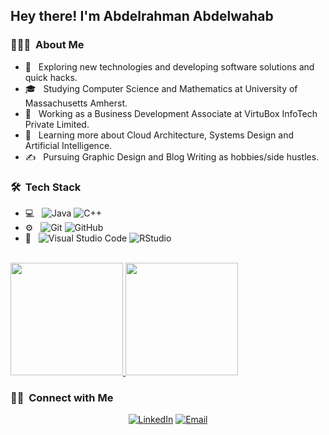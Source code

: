 
<h2> Hey there! I'm Abdelrahman Abdelwahab</h2>

<h3> 👨🏻‍💻 &nbsp;About Me </h3>

- 🤔 &nbsp; Exploring new technologies and developing software solutions and quick hacks.
- 🎓 &nbsp; Studying Computer Science and Mathematics at University of Massachusetts Amherst.
- 💼 &nbsp; Working as a Business Development Associate at VirtuBox InfoTech Private Limited.
- 🌱 &nbsp; Learning more about Cloud Architecture, Systems Design and Artificial Intelligence.
- ✍️ &nbsp; Pursuing Graphic Design and Blog Writing as hobbies/side hustles.

<h3> 🛠 &nbsp;Tech Stack</h3>

- 💻 &nbsp;
  ![Java](https://img.shields.io/badge/-Java-333333?style=flat&logo=Java&logoColor=007396)
  ![C++](https://img.shields.io/badge/-C++-333333?style=flat&logo=C%2B%2B&logoColor=00599C)
- ⚙️ &nbsp;
  ![Git](https://img.shields.io/badge/-Git-333333?style=flat&logo=git)
  ![GitHub](https://img.shields.io/badge/-GitHub-333333?style=flat&logo=github)
- 🔧 &nbsp;
  ![Visual Studio Code](https://img.shields.io/badge/-Visual%20Studio%20Code-333333?style=flat&logo=visual-studio-code&logoColor=007ACC)
  ![RStudio](https://img.shields.io/badge/-RStudio-333333?style=flat&logo=rstudio)

<br/>

<a href="https://github.com/Garfend">
  <img height="180em" src="https://github-readme-stats.vercel.app/api?username=Garfend&theme=buefy&show_icons=true" />
  <img height="180em" src="https://github-readme-stats.vercel.app/api/top-langs/?username=Garfend&theme=buefy&layout=compact" />
</a>

<br/>

<h3> 🤝🏻 &nbsp;Connect with Me </h3>

<p align="center">
<!-- <a href="https://www.adityavsingh.com/"><img alt="Website" src="https://img.shields.io/badge/Website-www.adityavsingh.com-blue?style=flat-square&logo=google-chrome"></a> -->
<a href="https://www.linkedin.com/in/abdelrahman-abdelwahab-abo-ibrahim-91a01a214/"><img alt="LinkedIn" src="https://img.shields.io/badge/LinkedIn-Abdelrahman%20Abdelwahab-blue?style=flat-square&logo=linkedin"></a>
<a href="mailto:rain.forest5023@gmail.com"><img alt="Email" src="https://img.shields.io/badge/Email-rain.forest5023@gmail.com-blue?style=flat-square&logo=gmail"></a>
</p>
